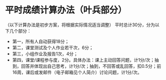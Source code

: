 # 平时成绩计算办法（叶兵部分）
（以下计算办法是初步方案，将根据实际情况适当调整）
平时总计30分，分为以下几个部分：
* 第一，所有人自动获得18分；
* 第二，课堂测试及个人作业若干次，6分；
* 第三，小组作业及报告1次，4分；
* 第四，课堂/课程参与度，2分。具体办法：课上主动回答问题，计1分/次；抽到，回答并体现出自己思考，计1分/次；抽到，不回答或乱回答，扣0.5分；前16周，课后或发邮件（电子邮箱见个人简介）讨论问题，计1分/次。 
